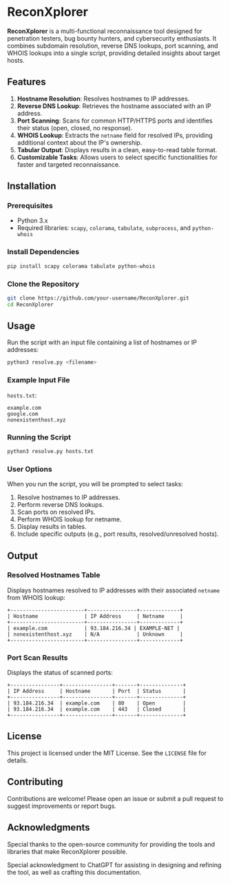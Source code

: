 # ReconXplorer

**ReconXplorer** is a multi-functional reconnaissance tool designed for penetration testers, bug bounty hunters, and cybersecurity enthusiasts. It combines subdomain resolution, reverse DNS lookups, port scanning, and WHOIS lookups into a single script, providing detailed insights about target hosts.

## Features

1. **Hostname Resolution**: Resolves hostnames to IP addresses.
2. **Reverse DNS Lookup**: Retrieves the hostname associated with an IP address.
3. **Port Scanning**: Scans for common HTTP/HTTPS ports and identifies their status (open, closed, no response).
4. **WHOIS Lookup**: Extracts the `netname` field for resolved IPs, providing additional context about the IP's ownership.
5. **Tabular Output**: Displays results in a clean, easy-to-read table format.
6. **Customizable Tasks**: Allows users to select specific functionalities for faster and targeted reconnaissance.

## Installation

### Prerequisites
- Python 3.x
- Required libraries: `scapy`, `colorama`, `tabulate`, `subprocess`, and `python-whois`

### Install Dependencies
```bash
pip install scapy colorama tabulate python-whois
```

### Clone the Repository
```bash
git clone https://github.com/your-username/ReconXplorer.git
cd ReconXplorer
```

## Usage

Run the script with an input file containing a list of hostnames or IP addresses:
```bash
python3 resolve.py <filename>
```

### Example Input File
`hosts.txt`:
```
example.com
google.com
nonexistenthost.xyz
```

### Running the Script
```bash
python3 resolve.py hosts.txt
```

### User Options
When you run the script, you will be prompted to select tasks:
1. Resolve hostnames to IP addresses.
2. Perform reverse DNS lookups.
3. Scan ports on resolved IPs.
4. Perform WHOIS lookup for netname.
5. Display results in tables.
6. Include specific outputs (e.g., port results, resolved/unresolved hosts).

## Output

### Resolved Hostnames Table
Displays hostnames resolved to IP addresses with their associated `netname` from WHOIS lookup:
```
+------------------------+----------------+-------------+
| Hostname               | IP Address     | Netname     |
+------------------------+----------------+-------------+
| example.com            | 93.184.216.34 | EXAMPLE-NET |
| nonexistenthost.xyz    | N/A            | Unknown     |
+------------------------+----------------+-------------+
```

### Port Scan Results
Displays the status of scanned ports:
```
+----------------+----------------+-------+--------------+
| IP Address     | Hostname       | Port  | Status       |
+----------------+----------------+-------+--------------+
| 93.184.216.34  | example.com    | 80    | Open         |
| 93.184.216.34  | example.com    | 443   | Closed       |
+----------------+----------------+-------+--------------+
```

## License
This project is licensed under the MIT License. See the `LICENSE` file for details.

## Contributing
Contributions are welcome! Please open an issue or submit a pull request to suggest improvements or report bugs.

## Acknowledgments
Special thanks to the open-source community for providing the tools and libraries that make ReconXplorer possible.

Special acknowledgment to ChatGPT for assisting in designing and refining the tool, as well as crafting this documentation.

